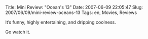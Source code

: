 Title: Mini Review: "Ocean's 13"
Date: 2007-06-09 22:05:47
Slug: 2007/06/09/mini-review-oceans-13
Tags: en, Movies, Reviews


It’s funny, highly entertaining, and dripping coolness.

Go watch it.
